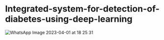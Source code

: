 # Integrated-system-for-detection-of-diabetes-using-deep-learning

![WhatsApp Image 2023-04-01 at 18 25 31](https://user-images.githubusercontent.com/86519397/231846583-64c606ac-003f-4462-ae54-1a1d5dc26006.jpg)

